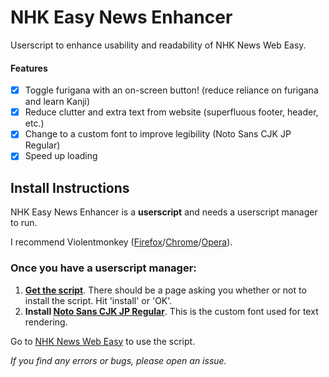 # NHK Easy News Enhancer 
Userscript to enhance usability and readability of NHK News Web Easy.

#### Features
- [x] Toggle furigana with an on-screen button! (reduce reliance on furigana and learn Kanji)
- [x] Reduce clutter and extra text from website (superfluous footer, header, etc.)
- [x] Change to a custom font to improve legibility (Noto Sans CJK JP Regular)
- [x] Speed up loading

## Install Instructions
NHK Easy News Enhancer is a **userscript** and needs a userscript manager to run.

I recommend Violentmonkey ([Firefox](https://addons.mozilla.org/en-US/firefox/addon/violentmonkey/)/[Chrome](https://chrome.google.com/webstore/detail/violentmonkey/jinjaccalgkegednnccohejagnlnfdag)/[Opera](https://addons.opera.com/en/extensions/details/violent-monkey/)).

### Once you have a userscript manager:
1. [**Get the script**](https://raw.githubusercontent.com/theKKCD/EasyNews-Enhancer/master/EasyNews-Enhancer.user.js). There should be a page asking you whether or not to install the script. Hit 'install' or 'OK'.
2. **Install [Noto Sans CJK JP Regular](https://github.com/theKKCD/EasyNews-Enhancer/raw/master/Files/NotoSansCJKjp-Regular.otf)**. This is the custom font used for text rendering.

Go to [NHK News Web Easy](http://www3.nhk.or.jp/news/easy/index.html) to use the script.

*If you find any errors or bugs, please open an issue.*
